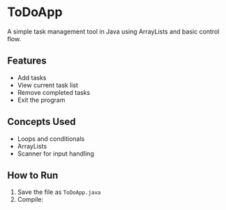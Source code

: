 # ToDoApp
A simple task management tool in Java using ArrayLists and basic control flow.

## Features
- Add tasks
- View current task list
- Remove completed tasks
- Exit the program

## Concepts Used
- Loops and conditionals
- ArrayLists
- Scanner for input handling

## How to Run
1. Save the file as `ToDoApp.java`
2. Compile:

